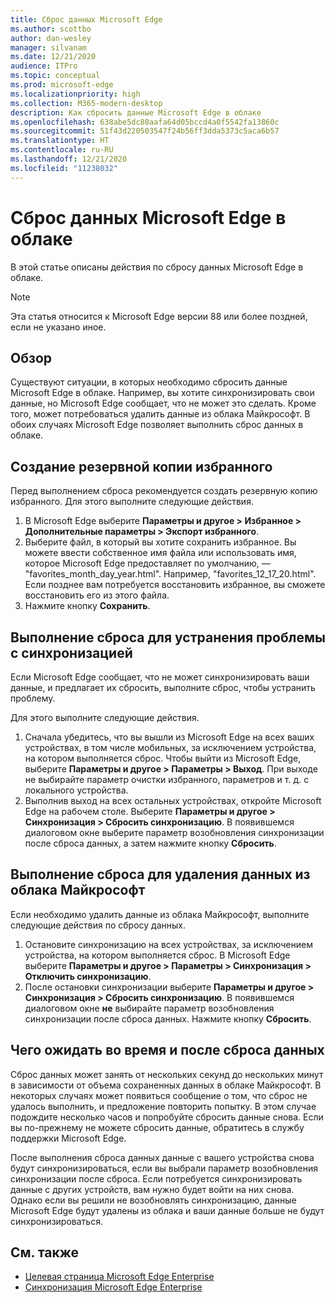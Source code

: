 ```yaml
---
title: Сброс данных Microsoft Edge
ms.author: scottbo
author: dan-wesley
manager: silvanam
ms.date: 12/21/2020
audience: ITPro
ms.topic: conceptual
ms.prod: microsoft-edge
ms.localizationpriority: high
ms.collection: M365-modern-desktop
description: Как сбросить данные Microsoft Edge в облаке
ms.openlocfilehash: 638abe5dc80aafa64d05bccd4a0f5542fa13860c
ms.sourcegitcommit: 51f43d220503547f24b56ff3dda5373c5aca6b57
ms.translationtype: HT
ms.contentlocale: ru-RU
ms.lasthandoff: 12/21/2020
ms.locfileid: "11238032"
---
```

# Сброс данных Microsoft Edge в облаке

В этой статье описаны действия по сбросу данных Microsoft Edge в облаке.

> [!NOTE]
> Эта статья относится к Microsoft Edge версии 88 или более поздней, если не указано иное.

## Обзор

Существуют ситуации, в которых необходимо сбросить данные Microsoft Edge в облаке. Например, вы хотите синхронизировать свои данные, но Microsoft Edge сообщает, что не может это сделать. Кроме того, может потребоваться удалить данные из облака Майкрософт. В обоих случаях Microsoft Edge позволяет выполнить сброс данных в облаке.

## Создание резервной копии избранного

Перед выполнением сброса рекомендуется создать резервную копию избранного. Для этого выполните следующие действия.

1. В Microsoft Edge выберите **Параметры и другое > Избранное > Дополнительные параметры > Экспорт избранного**.
2. Выберите файл, в который вы хотите сохранить избранное. Вы можете ввести собственное имя файла или использовать имя, которое Microsoft Edge предоставляет по умолчанию, — "favorites_month_day_year.html". Например, "favorites_12_17_20.html". Если позднее вам потребуется восстановить избранное, вы сможете восстановить его из этого файла.
3. Нажмите кнопку **Сохранить**.

## Выполнение сброса для устранения проблемы с синхронизацией

Если Microsoft Edge сообщает, что не может синхронизировать ваши данные, и предлагает их сбросить, выполните сброс, чтобы устранить проблему.

Для этого выполните следующие действия.

1. Сначала убедитесь, что вы вышли из Microsoft Edge на всех ваших устройствах, в том числе мобильных, за исключением устройства, на котором выполняется сброс. Чтобы выйти из Microsoft Edge, выберите **Параметры и другое > Параметры > Выход**. При выходе не выбирайте параметр очистки избранного, параметров и т. д. с локального устройства.
2. Выполнив выход на всех остальных устройствах, откройте Microsoft Edge на рабочем столе. Выберите **Параметры и другое > Синхронизация > Сбросить синхронизацию**. В появившемся диалоговом окне выберите параметр возобновления синхронизации после сброса данных, а затем нажмите кнопку **Сбросить**.

## Выполнение сброса для удаления данных из облака Майкрософт

Если необходимо удалить данные из облака Майкрософт, выполните следующие действия по сбросу данных.

1. Остановите синхронизацию на всех устройствах, за исключением устройства, на котором выполняется сброс.  В Microsoft Edge выберите **Параметры и другое > Параметры > Синхронизация > Отключить синхронизацию**.  
2. После остановки синхронизации выберите **Параметры и другое > Синхронизация > Сбросить синхронизацию**. В появившемся диалоговом окне **не** выбирайте параметр возобновления синхронизации после сброса данных. Нажмите кнопку **Сбросить**.

## Чего ожидать во время и после сброса данных

Сброс данных может занять от нескольких секунд до нескольких минут в зависимости от объема сохраненных данных в облаке Майкрософт. В некоторых случаях может появиться сообщение о том, что сброс не удалось выполнить, и предложение повторить попытку. В этом случае подождите несколько часов и попробуйте сбросить данные снова. Если вы по-прежнему не можете сбросить данные, обратитесь в службу поддержки Microsoft Edge.

После выполнения сброса данных данные с вашего устройства снова будут синхронизироваться, если вы выбрали параметр возобновления синхронизации после сброса. Если потребуется синхронизировать данные с других устройств, вам нужно будет войти на них снова. Однако если вы решили не возобновлять синхронизацию, данные Microsoft Edge будут удалены из облака и ваши данные больше не будут синхронизироваться.

## См. также

- [Целевая страница Microsoft Edge Enterprise](https://aka.ms/EdgeEnterprise)
- [Синхронизация Microsoft Edge Enterprise](microsoft-edge-enterprise-sync.md)